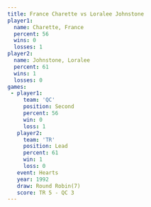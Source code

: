 ```yaml
---
title: France Charette vs Loralee Johnstone
player1:                  
  name: Charette, France  
  percent: 56             
  wins: 0                 
  losses: 1               
player2:                  
  name: Johnstone, Loralee
  percent: 61             
  wins: 1                 
  losses: 0               
games:
 - player1:          
     team: 'QC'      
     position: Second
     percent: 56     
     win: 0          
     loss: 1         
   player2:        
     team: 'TR'    
     position: Lead
     percent: 61   
     win: 1        
     loss: 0       
   event: Hearts       
   year: 1992          
   draw: Round Robin(7)
   score: TR 5 - QC 3  
---
```

